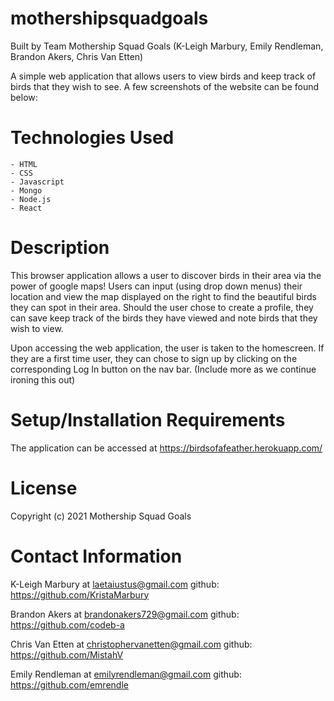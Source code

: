 # mothershipsquadgoals
Built by Team Mothership Squad Goals
(K-Leigh Marbury, Emily Rendleman, Brandon Akers, Chris Van Etten)

A simple web application that allows users to view birds and keep track of birds that they wish to see. A few screenshots of the website can be found below: 


# Technologies Used

    - HTML
    - CSS
    - Javascript
    - Mongo 
    - Node.js
    - React

# Description

This browser application allows a user to discover birds in their area via the power of google maps! Users can input (using drop down menus) their location and view the map displayed on the right to find the beautiful birds they can spot in their area. Should the user chose to create a profile, they can save keep track of the birds they have viewed and note birds that they wish to view. 

Upon accessing the web application, the user is taken to the homescreen. If they are a first time user, they can chose to sign up by clicking on the corresponding Log In button on the nav bar. (Include more as we continue ironing this out)

# Setup/Installation Requirements

The application can be accessed at https://birdsofafeather.herokuapp.com/

# License

Copyright (c) 2021 Mothership Squad Goals

# Contact Information

K-Leigh Marbury at laetaiustus@gmail.com
github: https://github.com/KristaMarbury

Brandon Akers at brandonakers729@gmail.com
github: https://github.com/codeb-a

Chris Van Etten at christophervanetten@gmail.com
github: https://github.com/MistahV

Emily Rendleman at emilyrendleman@gmail.com
github: https://github.com/emrendle
